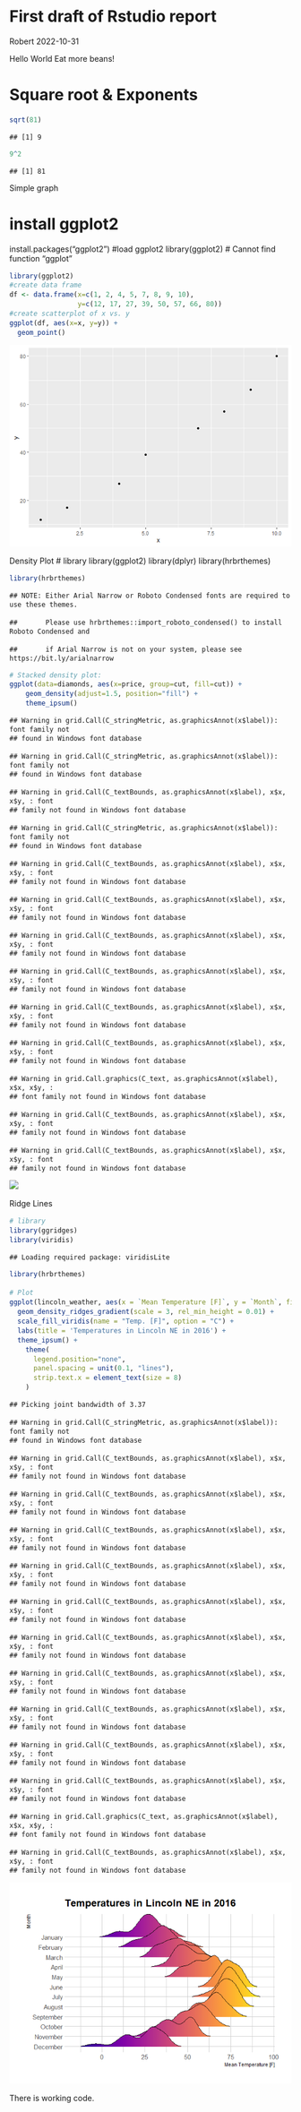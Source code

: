 First draft of Rstudio report
================
Robert
2022-10-31

Hello World Eat more beans!

# Square root & Exponents

``` r
sqrt(81)
```

    ## [1] 9

``` r
9^2
```

    ## [1] 81

Simple graph

# install ggplot2

install.packages(“ggplot2”) \#load ggplot2 library(ggplot2) \# Cannot
find function “ggplot”

``` r
library(ggplot2)
#create data frame
df <- data.frame(x=c(1, 2, 4, 5, 7, 8, 9, 10),
                 y=c(12, 17, 27, 39, 50, 57, 66, 80))
#create scatterplot of x vs. y
ggplot(df, aes(x=x, y=y)) +
  geom_point()
```

![](chamomille_files/figure-gfm/unnamed-chunk-2-1.png)<!-- -->

Density Plot \# library library(ggplot2) library(dplyr)
library(hrbrthemes)

``` r
library(hrbrthemes)
```

    ## NOTE: Either Arial Narrow or Roboto Condensed fonts are required to use these themes.

    ##       Please use hrbrthemes::import_roboto_condensed() to install Roboto Condensed and

    ##       if Arial Narrow is not on your system, please see https://bit.ly/arialnarrow

``` r
# Stacked density plot:
ggplot(data=diamonds, aes(x=price, group=cut, fill=cut)) +
    geom_density(adjust=1.5, position="fill") +
    theme_ipsum() 
```

    ## Warning in grid.Call(C_stringMetric, as.graphicsAnnot(x$label)): font family not
    ## found in Windows font database

    ## Warning in grid.Call(C_stringMetric, as.graphicsAnnot(x$label)): font family not
    ## found in Windows font database

    ## Warning in grid.Call(C_textBounds, as.graphicsAnnot(x$label), x$x, x$y, : font
    ## family not found in Windows font database

    ## Warning in grid.Call(C_stringMetric, as.graphicsAnnot(x$label)): font family not
    ## found in Windows font database

    ## Warning in grid.Call(C_textBounds, as.graphicsAnnot(x$label), x$x, x$y, : font
    ## family not found in Windows font database

    ## Warning in grid.Call(C_textBounds, as.graphicsAnnot(x$label), x$x, x$y, : font
    ## family not found in Windows font database

    ## Warning in grid.Call(C_textBounds, as.graphicsAnnot(x$label), x$x, x$y, : font
    ## family not found in Windows font database

    ## Warning in grid.Call(C_textBounds, as.graphicsAnnot(x$label), x$x, x$y, : font
    ## family not found in Windows font database

    ## Warning in grid.Call(C_textBounds, as.graphicsAnnot(x$label), x$x, x$y, : font
    ## family not found in Windows font database

    ## Warning in grid.Call(C_textBounds, as.graphicsAnnot(x$label), x$x, x$y, : font
    ## family not found in Windows font database

    ## Warning in grid.Call.graphics(C_text, as.graphicsAnnot(x$label), x$x, x$y, :
    ## font family not found in Windows font database

    ## Warning in grid.Call(C_textBounds, as.graphicsAnnot(x$label), x$x, x$y, : font
    ## family not found in Windows font database

    ## Warning in grid.Call(C_textBounds, as.graphicsAnnot(x$label), x$x, x$y, : font
    ## family not found in Windows font database

![](chamomille_files/figure-gfm/unnamed-chunk-3-1.png)<!-- -->

Ridge Lines

``` r
# library
library(ggridges)
library(viridis)
```

    ## Loading required package: viridisLite

``` r
library(hrbrthemes)

# Plot
ggplot(lincoln_weather, aes(x = `Mean Temperature [F]`, y = `Month`, fill = ..x..)) +
  geom_density_ridges_gradient(scale = 3, rel_min_height = 0.01) +
  scale_fill_viridis(name = "Temp. [F]", option = "C") +
  labs(title = 'Temperatures in Lincoln NE in 2016') +
  theme_ipsum() +
    theme(
      legend.position="none",
      panel.spacing = unit(0.1, "lines"),
      strip.text.x = element_text(size = 8)
    )
```

    ## Picking joint bandwidth of 3.37

    ## Warning in grid.Call(C_stringMetric, as.graphicsAnnot(x$label)): font family not
    ## found in Windows font database

    ## Warning in grid.Call(C_textBounds, as.graphicsAnnot(x$label), x$x, x$y, : font
    ## family not found in Windows font database

    ## Warning in grid.Call(C_textBounds, as.graphicsAnnot(x$label), x$x, x$y, : font
    ## family not found in Windows font database

    ## Warning in grid.Call(C_textBounds, as.graphicsAnnot(x$label), x$x, x$y, : font
    ## family not found in Windows font database

    ## Warning in grid.Call(C_textBounds, as.graphicsAnnot(x$label), x$x, x$y, : font
    ## family not found in Windows font database

    ## Warning in grid.Call(C_textBounds, as.graphicsAnnot(x$label), x$x, x$y, : font
    ## family not found in Windows font database

    ## Warning in grid.Call(C_textBounds, as.graphicsAnnot(x$label), x$x, x$y, : font
    ## family not found in Windows font database

    ## Warning in grid.Call(C_textBounds, as.graphicsAnnot(x$label), x$x, x$y, : font
    ## family not found in Windows font database

    ## Warning in grid.Call(C_textBounds, as.graphicsAnnot(x$label), x$x, x$y, : font
    ## family not found in Windows font database

    ## Warning in grid.Call(C_textBounds, as.graphicsAnnot(x$label), x$x, x$y, : font
    ## family not found in Windows font database

    ## Warning in grid.Call(C_textBounds, as.graphicsAnnot(x$label), x$x, x$y, : font
    ## family not found in Windows font database

    ## Warning in grid.Call.graphics(C_text, as.graphicsAnnot(x$label), x$x, x$y, :
    ## font family not found in Windows font database

    ## Warning in grid.Call(C_textBounds, as.graphicsAnnot(x$label), x$x, x$y, : font
    ## family not found in Windows font database

![](chamomille_files/figure-gfm/unnamed-chunk-4-1.png)<!-- -->

There is working code.
